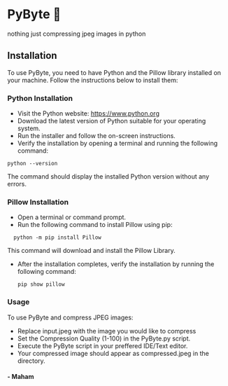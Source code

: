 # PyByte 🥧
nothing just compressing jpeg images in python 
## Installation
To use PyByte, you need to have Python and the Pillow library installed on your machine. Follow the instructions below to install them:
### Python Installation
- Visit the Python website: https://www.python.org
- Download the latest version of Python suitable for your operating system.
- Run the installer and follow the on-screen instructions.
- Verify the installation by opening a terminal and running the following command:
```
python --version
```
The command should display the installed Python version without any errors.
### Pillow Installation
- Open a terminal or command prompt.
- Run the following command to install Pillow using pip:
```
  python -m pip install Pillow
```
This command will download and install the Pillow Library.
- After the installation completes, verify the installation by running the following command:
  ```
  pip show pillow
  ```
### Usage
To use PyByte and compress JPEG images:
- Replace input.jpeg with the image you would like to compress
- Set the Compression Quality (1-100) in the PyByte.py script.
- Execute the PyByte script in your preffered IDE/Text editor.
- Your compressed image should appear as compressed.jpeg in the directory.


#### - Maham
